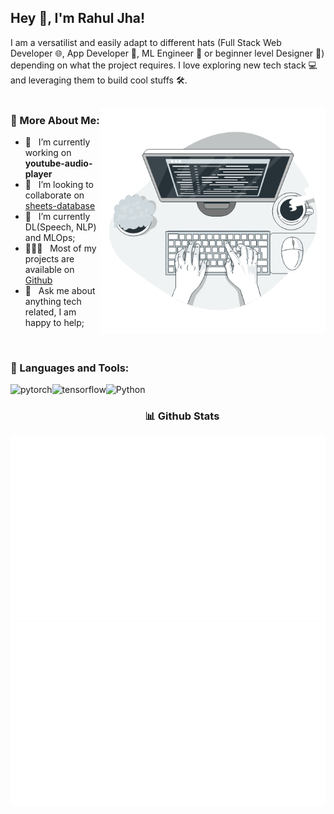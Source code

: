 ## Hey 👋, I'm Rahul Jha!


I am a versatilist and easily adapt to different hats (Full Stack Web Developer 🌐, App Developer 📱, ML Engineer 🤖 or beginner level Designer 🎨) depending on what the project requires. I love exploring new tech stack 💻 and leveraging them to build cool stuffs 🛠️. 
<br/>
<br/>

<img align="right" alt="GIF" src="Code typing.gif" width="360px"/>
  
### 🧐 More About Me:

- 🔭 &nbsp; I’m currently working on **youtube-audio-player**
- 🤝 &nbsp; I’m looking to collaborate on [sheets-database](https://github.com/l-yohai/sheets-database)
- 🌱 &nbsp; I’m currently DL(Speech, NLP) and MLOps;
- 👨🏻‍💻 &nbsp; Most of my projects are available on [Github](https://github.com/l-yohai?tab=repositories)
- 💬 &nbsp; Ask me about anything tech related, I am happy to help;

<br>

### 🔨 Languages and Tools:
<a href="https://pytorch.org/" target="_blank"> <img align="left" src="https://raw.githubusercontent.com/l-yohai/github_readme_icons/main/language_and_tools/square/pytorch/pytorch.svg" alt="pytorch" height="42px"/> </a> 
<a href="https://www.tensorflow.org" target="_blank"> <img align="left" src="https://raw.githubusercontent.com/l-yohai/github_readme_icons/main/language_and_tools/square/tensorflow/tensorflow.svg" alt="tensorflow" height="42px"/> </a> 
<a href="https://www.python.org" target="_blank"><img align="left" alt="Python" height ="42px" src="https://raw.githubusercontent.com/l-yohai/github_readme_icons/main/language_and_tools/square/python/python.svg"></a>

<br>


### 📊 Github Stats
<a href='https://github.com/l-yohai/github-stats-transparent'>
  
![Stats Overview](https://raw.githubusercontent.com/l-yohai/github-stats-transparent/output/generated/overview.svg)
![Most Used Languages](https://raw.githubusercontent.com/l-yohai/github-stats-transparent/output/generated/languages.svg)

</a>


<!--
**l-yohai/l-yohai** is a ✨ _special_ ✨ repository because its `README.md` (this file) appears on your GitHub profile.

Here are some ideas to get you started:

- 🔭 I’m currently working on ...
- 🌱 I’m currently learning ...
- 👯 I’m looking to collaborate on ...
- 🤔 I’m looking for help with ...
- 💬 Ask me about ...
- 📫 How to reach me: ...
- 😄 Pronouns: ...
- ⚡ Fun fact: ...


Notes: If you want use this readme, firstly star it please. If you can't align your repositories like this, please change your repository desription to shorter than now. Maybe 4 or 5 word will be good.

![Metrics](https://metrics.lecoq.io/l-yohai?template=classic&base.header=0&base.activity=0&base.community=0&base.repositories=0&base.metadata=0&achievements=1&achievements.threshold=C&achievements.secrets=true&achievements.limit=0&config.timezone=Europe%2FIstanbul)

-->